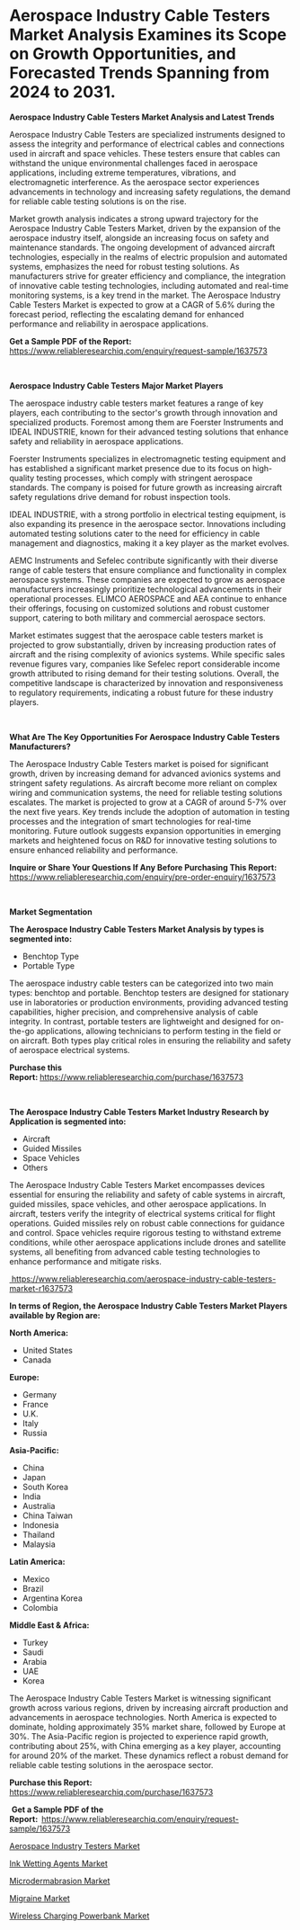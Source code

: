 <p><h1>Aerospace Industry Cable Testers Market Analysis Examines its Scope on Growth Opportunities, and Forecasted Trends Spanning from 2024 to 2031.</h1></p><p><strong>Aerospace Industry Cable Testers Market Analysis and Latest Trends</strong></p>
<p><p>Aerospace Industry Cable Testers are specialized instruments designed to assess the integrity and performance of electrical cables and connections used in aircraft and space vehicles. These testers ensure that cables can withstand the unique environmental challenges faced in aerospace applications, including extreme temperatures, vibrations, and electromagnetic interference. As the aerospace sector experiences advancements in technology and increasing safety regulations, the demand for reliable cable testing solutions is on the rise.</p><p>Market growth analysis indicates a strong upward trajectory for the Aerospace Industry Cable Testers Market, driven by the expansion of the aerospace industry itself, alongside an increasing focus on safety and maintenance standards. The ongoing development of advanced aircraft technologies, especially in the realms of electric propulsion and automated systems, emphasizes the need for robust testing solutions. As manufacturers strive for greater efficiency and compliance, the integration of innovative cable testing technologies, including automated and real-time monitoring systems, is a key trend in the market. The Aerospace Industry Cable Testers Market is expected to grow at a CAGR of 5.6% during the forecast period, reflecting the escalating demand for enhanced performance and reliability in aerospace applications.</p></p>
<p><strong>Get a Sample PDF of the Report:&nbsp;</strong> <a href="https://www.reliableresearchiq.com/enquiry/request-sample/1637573">https://www.reliableresearchiq.com/enquiry/request-sample/1637573</a></p>
<p>&nbsp;</p>
<p><strong>Aerospace Industry Cable Testers Major Market Players</strong></p>
<p><p>The aerospace industry cable testers market features a range of key players, each contributing to the sector's growth through innovation and specialized products. Foremost among them are Foerster Instruments and IDEAL INDUSTRIE, known for their advanced testing solutions that enhance safety and reliability in aerospace applications. </p><p>Foerster Instruments specializes in electromagnetic testing equipment and has established a significant market presence due to its focus on high-quality testing processes, which comply with stringent aerospace standards. The company is poised for future growth as increasing aircraft safety regulations drive demand for robust inspection tools.</p><p>IDEAL INDUSTRIE, with a strong portfolio in electrical testing equipment, is also expanding its presence in the aerospace sector. Innovations including automated testing solutions cater to the need for efficiency in cable management and diagnostics, making it a key player as the market evolves.</p><p>AEMC Instruments and Sefelec contribute significantly with their diverse range of cable testers that ensure compliance and functionality in complex aerospace systems. These companies are expected to grow as aerospace manufacturers increasingly prioritize technological advancements in their operational processes. ELIMCO AEROSPACE and AEA continue to enhance their offerings, focusing on customized solutions and robust customer support, catering to both military and commercial aerospace sectors.</p><p>Market estimates suggest that the aerospace cable testers market is projected to grow substantially, driven by increasing production rates of aircraft and the rising complexity of avionics systems. While specific sales revenue figures vary, companies like Sefelec report considerable income growth attributed to rising demand for their testing solutions. Overall, the competitive landscape is characterized by innovation and responsiveness to regulatory requirements, indicating a robust future for these industry players.</p></p>
<p>&nbsp;</p>
<p><strong>What Are The Key Opportunities For Aerospace Industry Cable Testers Manufacturers?</strong></p>
<p><p>The Aerospace Industry Cable Testers market is poised for significant growth, driven by increasing demand for advanced avionics systems and stringent safety regulations. As aircraft become more reliant on complex wiring and communication systems, the need for reliable testing solutions escalates. The market is projected to grow at a CAGR of around 5-7% over the next five years. Key trends include the adoption of automation in testing processes and the integration of smart technologies for real-time monitoring. Future outlook suggests expansion opportunities in emerging markets and heightened focus on R&D for innovative testing solutions to ensure enhanced reliability and performance.</p></p>
<p><strong>Inquire or Share Your Questions If Any Before Purchasing This Report:</strong> <a href="https://www.reliableresearchiq.com/enquiry/pre-order-enquiry/1637573">https://www.reliableresearchiq.com/enquiry/pre-order-enquiry/1637573</a></p>
<p>&nbsp;</p>
<p><strong>Market Segmentation</strong></p>
<p><strong>The Aerospace Industry Cable Testers Market Analysis by types is segmented into:</strong></p>
<p><ul><li>Benchtop Type</li><li>Portable Type</li></ul></p>
<p><p>The aerospace industry cable testers can be categorized into two main types: benchtop and portable. Benchtop testers are designed for stationary use in laboratories or production environments, providing advanced testing capabilities, higher precision, and comprehensive analysis of cable integrity. In contrast, portable testers are lightweight and designed for on-the-go applications, allowing technicians to perform testing in the field or on aircraft. Both types play critical roles in ensuring the reliability and safety of aerospace electrical systems.</p></p>
<p><strong>Purchase this Report:&nbsp;</strong><a href="https://www.reliableresearchiq.com/purchase/1637573">https://www.reliableresearchiq.com/purchase/1637573</a></p>
<p>&nbsp;</p>
<p><strong>The Aerospace Industry Cable Testers Market Industry Research by Application is segmented into:</strong></p>
<p><ul><li>Aircraft</li><li>Guided Missiles</li><li>Space Vehicles</li><li>Others</li></ul></p>
<p><p>The Aerospace Industry Cable Testers Market encompasses devices essential for ensuring the reliability and safety of cable systems in aircraft, guided missiles, space vehicles, and other aerospace applications. In aircraft, testers verify the integrity of electrical systems critical for flight operations. Guided missiles rely on robust cable connections for guidance and control. Space vehicles require rigorous testing to withstand extreme conditions, while other aerospace applications include drones and satellite systems, all benefiting from advanced cable testing technologies to enhance performance and mitigate risks.</p></p>
<p><a href="https://www.reliableresearchiq.com/aerospace-industry-cable-testers-market-r1637573">&nbsp;https://www.reliableresearchiq.com/aerospace-industry-cable-testers-market-r1637573</a></p>
<p><strong>In terms of Region, the Aerospace Industry Cable Testers Market Players available by Region are:</strong></p>
<p>
    <p> <strong> North America: </strong>
        <ul>
            <li>United States</li>
            <li>Canada</li>
        </ul>
        </p> 
    <p> <strong> Europe: </strong>
        <ul>
            <li>Germany</li>
            <li>France</li>
            <li>U.K.</li>
            <li>Italy</li>
            <li>Russia</li>
        </ul>
        </p> 
    <p> <strong> Asia-Pacific: </strong>
        <ul>
            <li>China</li>
            <li>Japan</li>
            <li>South Korea</li>
            <li>India</li>
            <li>Australia</li>
            <li>China Taiwan</li>
            <li>Indonesia</li>
            <li>Thailand</li>
            <li>Malaysia</li>
        </ul>
        </p> 
    <p> <strong> Latin America: </strong>
        <ul>
            <li>Mexico</li>
            <li>Brazil</li>
            <li>Argentina Korea</li>
            <li>Colombia</li>
        </ul>
        </p> 
    <p> <strong> Middle East & Africa: </strong>
        <ul>
            <li>Turkey</li>
            <li>Saudi</li>
            <li>Arabia</li>
            <li>UAE</li>
            <li>Korea</li>
        </ul>
    </p>
    </p>
<p><p>The Aerospace Industry Cable Testers Market is witnessing significant growth across various regions, driven by increasing aircraft production and advancements in aerospace technologies. North America is expected to dominate, holding approximately 35% market share, followed by Europe at 30%. The Asia-Pacific region is projected to experience rapid growth, contributing about 25%, with China emerging as a key player, accounting for around 20% of the market. These dynamics reflect a robust demand for reliable cable testing solutions in the aerospace sector.</p></p>
<p><strong>Purchase this Report: </strong><a href="https://www.reliableresearchiq.com/purchase/1637573">https://www.reliableresearchiq.com/purchase/1637573</a></p>
<p>&nbsp;<strong>Get a Sample PDF of the Report:&nbsp;&nbsp;</strong><a href="https://www.reliableresearchiq.com/enquiry/request-sample/1637573">https://www.reliableresearchiq.com/enquiry/request-sample/1637573</a></p>
<p><strong></strong></p>
<p><p><a href="https://github.com/ChristianClark406/Market-Research-Report-List-1/blob/main/aerospace-industry-testers-market.md">Aerospace Industry Testers Market</a></p><p><a href="https://medium.com/@chsaltz8s05/global-ink-wetting-agents-industry-types-applications-market-players-regional-growth-analysis-855e6b8c5d18?postPublishedType=repub">Ink Wetting Agents Market</a></p><p><a href="https://www.linkedin.com/pulse/microdermabrasion-market-research-report-forecast-growth-prospects-dx6pc?trackingId=%2F8Clm049T%2FaWePmtSgKZ%2FQ%3D%3D">Microdermabrasion Market</a></p><p><a href="https://www.linkedin.com/pulse/migraine-market-strategic-insights-product-evolution-segmentation-dg0lf?trackingId=%2BGHKikB4RceIXnoA2Ftatw%3D%3D">Migraine Market</a></p><p><a href="https://issuu.com/reportprime-2/docs/wireless-charging-powerbank-market-_112097ef966985">Wireless Charging Powerbank Market</a></p></p>
